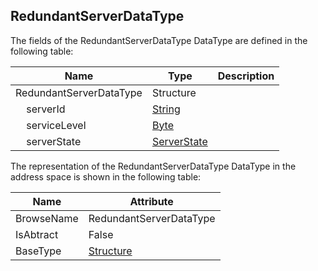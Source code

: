 <!-- datatype -->
## RedundantServerDataType
<!-- end of description -->
The fields of the RedundantServerDataType DataType are defined in the following table:  

|Name|Type|Description|
|---|---|---|
|RedundantServerDataType|Structure||
|&nbsp;&nbsp;&nbsp;&nbsp;serverId|[String](../../../Part3/DataTypes/String/readme.md)||
|&nbsp;&nbsp;&nbsp;&nbsp;serviceLevel|[Byte](../../../Part3/DataTypes/Byte/readme.md)||
|&nbsp;&nbsp;&nbsp;&nbsp;serverState|[ServerState](../../../Part5/DataTypes/ServerState/readme.md)||

The representation of the RedundantServerDataType DataType in the address space is shown in the following table:  

|Name|Attribute|
|---|---|
|BrowseName|RedundantServerDataType|
|IsAbtract|False|
|BaseType|[Structure](../../../Part3/DataTypes/Structure/readme.md)|

